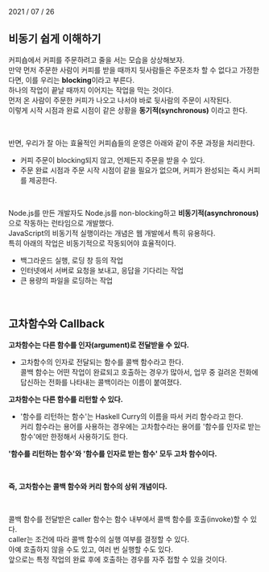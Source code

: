 2021 / 07 / 26

## 비동기 쉽게 이해하기

커피숍에서 커피를 주문하려고 줄을 서는 모습을 상상해보자.  
만약 먼저 주문한 사람이 커피를 받을 때까지 뒷사람들은 주문조차 할 수 없다고 가정한다면, 이를 우리는 **blocking**이라고 부른다.  
하나의 작업이 끝날 때까지 이어지는 작업을 막는 것이다.  
먼저 온 사람이 주문한 커피가 나오고 나서야 바로 뒷사람의 주문이 시작된다.  
이렇게 시작 시점과 완료 시점이 같은 상황을 **동기적(synchronous)** 이라고 한다.

</br>

반면, 우리가 잘 아는 효율적인 커피숍들의 운영은 아래와 같이 주문 과정을 처리한다.

- 커피 주문이 blocking되지 않고, 언제든지 주문을 받을 수 있다.
- 주문 완료 시점과 주문 시작 시점이 같을 필요가 없으며, 커피가 완성되는 즉시 커피를 제공한다.

</br>

Node.js를 만든 개발자도 Node.js를 non-blocking하고 **비동기적(asynchronous)** 으로 작동하는 런타임으로 개발했다.  
JavaScript의 비동기적 실행이라는 개념은 웹 개발에서 특히 유용하다.  
특히 아래의 작업은 비동기적으로 작동되어야 효율적이다.

- 백그라운드 실행, 로딩 창 등의 작업
- 인터넷에서 서버로 요청을 보내고, 응답을 기다리는 작업
- 큰 용량의 파일을 로딩하는 작업

</br>

## 고차함수와 Callback

**고차함수는 다른 함수를 인자(argument)로 전달받을 수 있다.**

- 고차함수의 인자로 전달되는 함수를 콜백 함수라고 한다.  
  콜백 함수는 어떤 작업이 완료되고 호출하는 경우가 많아서, 업무 중 걸려온 전화에 답신하는 전화를 나타내는 콜백이라는 이름이 붙여졌다.

**고차함수는 다른 함수를 리턴할 수 있다.**

- '함수를 리턴하는 함수'는 Haskell Curry의 이름을 따서 커리 함수라고 한다.  
  커리 함수라는 용어를 사용하는 경우에는 고차함수라는 용어를 '함수를 인자로 받는 함수'에만 한정해서 사용하기도 한다.

**'함수를 리턴하는 함수'와 '함수를 인자로 받는 함수' 모두 고차 함수이다.**

</br>

**즉, 고차함수는 콜백 함수와 커리 함수의 상위 개념이다.**

</br>

콜백 함수를 전달받은 caller 함수는 함수 내부에서 콜백 함수를 호출(invoke)할 수 있다.  
caller는 조건에 따라 콜백 함수의 실행 여부를 결정할 수 있다.  
아예 호출하지 않을 수도 있고, 여러 번 실행할 수도 있다.  
앞으로는 특정 작업의 완료 후에 호출하는 경우를 자주 접할 수 있을 것이다.
